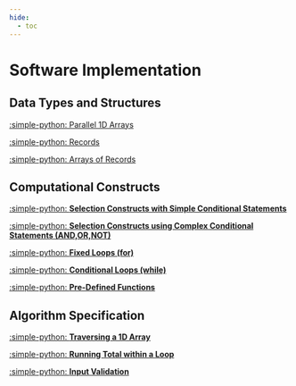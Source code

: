 ```yaml
---
hide:
  - toc
---
```


# Software Implementation

## Data Types and Structures

[:simple-python: Parallel 1D Arrays](6.1_Parallel_1D_Arrays.md)

[:simple-python: Records](6.2_Records.md)

[:simple-python: Arrays of Records](6.3_Arrays_of_Records.md)

## Computational Constructs

[:simple-python: __Selection Constructs with Simple Conditional Statements__](5.4_Simple_Conditional_Statements.md)

[:simple-python: __Selection Constructs using Complex Conditional Statements (AND,OR,NOT)__](5.5_Complex_Conditional_Statements.md)

[:simple-python: __Fixed Loops (for)__](5.6_Fixed_Loops_(for).md)

[:simple-python: __Conditional Loops (while)__](5.7_Conditional_Loops_(while).md)

[:simple-python: __Pre-Defined Functions__](5.8_Pre_Defined_Functions.md)

## Algorithm Specification

[:simple-python: __Traversing a 1D Array__](5.9_Traversing_a_1d_Array.md)

[:simple-python: __Running Total within a Loop__](5.10_Running_Total_Within_a_Loop.md)

[:simple-python: __Input Validation__](5.11_Input_Validation.md)





